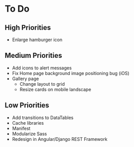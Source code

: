 # To Do

## High Priorities

- Enlarge hamburger icon

## Medium Priorities

- Add icons to alert messages
- Fix Home page background image positioning bug (iOS)
- Gallery page
  - Change layout to grid
  - Resize cards on mobile landscape

## Low Priorities

- Add transitions to DataTables
- Cache libraries
- Manifest
- Modularize Sass
- Redesign in Angular/Django REST Framework
